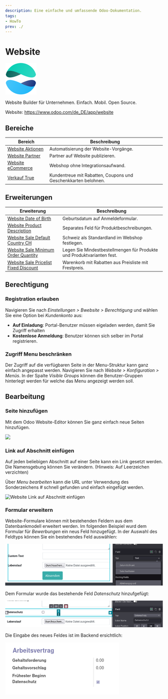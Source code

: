 ```yaml
---
description: Eine einfache und umfassende Odoo-Dokumentation.
tags:
- HowTo
prev: ./
---
```

# Website
![icons_odoo_website](assets/icons_odoo_website.png)

Website Builder für Unternehmen. Einfach. Mobil. Open Source.

Website: <https://www.odoo.com/de_DE/app/website>

## Bereiche

| Bereich                                     | Beschreibung                                                   |
| ------------------------------------------- | -------------------------------------------------------------- |
| [Website Aktionen](Website%20Actions.md)    | Automatisierung der Website-Vorgänge.                          |
| [Website Partner](Website%20Partner.md)     | Partner auf Website publizieren.                               |
| [Website eCommerce](Website%20eCommerce.md) | Webshop ohne Integrationsaufwand.                              |
| [Verkauf True](Sale%20Loyalty.md)           | Kundentreue mit Rabatten, Coupons und Geschenkkarten belohnen. |

## Erweiterungen

| Erweiterung                                                                               | Beschreibung                                                           |
| ----------------------------------------------------------------------------------------- | ---------------------------------------------------------------------- |
| [Website Date of Birth](Website%20Date%20of%20Birth.md)                                   | Geburtsdatum auf Anmeldeformular.                                      |
| [Website Product Description](Website%20Product%20Description)                            | Separates Feld für Produktbeschreibungen.                              |
| [Website Sale Default Country CH](Website%20Sale%20Default%20Country%20CH.md)             | Schweiz als Standardland im Webshop festlegen.                         |
| [Website Sale Minimum Order Quantity](Website%20Sale%20Minimum%20Order%20Quantity.md)     | Legen Sie Mindestbestellmengen für Produkte und Produktvarianten fest. |
| [Website Sale Pricelist Fixed Discount](Website%20Sale%20Pricelist%20Fixed%20Discount.md) | Warenkorb mit Rabatten aus Preisliste mit Frestpreis.                  |

## Berechtigung

### Registration erlauben

Navigieren Sie nach *Einstellungen > Bwebsite > Berechtigung* und wählen Sie eine Option bei *Kundenkonto* aus:

* **Auf Einladung**: Portal-Benutzer müssen eigeladen werden, damit Sie Zugriff erhalten
* **Kostenlose Anmeldung**: Benutzer können sich selber im Portal registrieren.

### Zugriff Menu beschränken

Der Zugriff auf die verfügbaren Seite in der Menu-Struktur kann ganz einfach angepasst werden. Navigieren Sie nach *Website > Konfiguration > Menüs*. In der Spalte *Visible Groups* können die Benutzer-Gruppen hinterlegt werden für welche das Menu angezeigt werden soll.

## Bearbeitung

### Seite hinzufügen

Mit dem Odoo Website-Editor können Sie ganz einfach neue Seiten hinzufügen.

![](assets/Website%20Neue%20Seite%20hinzuf%C3%BCgen.gif)

### Link auf Abschnitt einfügen

Auf jeden beliebigen Abschnitt auf einer Seite kann ein Link gesetzt werden. Die Namensgebung können Sie verändern. (Hinweis: Auf Leerzeichen verzichten)

Über *Menu bearbeiten* kann die URL unter Verwendung des Sonderzeichens *#* schnell gefunden und einfach eingefügt werden.

![Website Link auf Abschnitt einfügen](assets/Website%20Link%20auf%20Abschnitt%20einfügen.gif)

### Formular erweitern

Website-Formulare können mit bestehenden Feldern aus dem Datenbankmodell erweitert werden. Im folgenden Beispiel wurd dem Formular für *Bewerbungen* ein neus Feld hinzugefügt. In der Auswahl des Feldtyps können Sie ein bestehendes Feld auswählen:

![](assets/Website%20Form%20Existing%20Fields.png)

Dem Formular wurde das bestehende Feld *Datenschutz* hinzufgefügt:

![](assets/Website%20Form%20Datenschutz.png)

Die Eingabe des neues Feldes ist im Backend ersichtlich:

![](assets/Website%20Backend%20Feld.png)